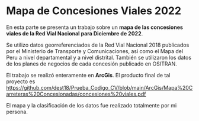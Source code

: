 # Mapa de Concesiones Viales 2022
En esta parte se presenta un trabajo sobre un **mapa de las concesiones viales de la Red Vial Nacional para Diciembre de 2022**.

Se utilizo datos georreferenciados de la Red Vial Nacional 2018 publicados por el Ministerio de Transporte y Comunicaciones, asi como el Mapa del Peru a nivel departamental y a nivel distrital. También se utilizaron los datos de los planes de negocios de cada concesión publicado en OSITRAN.

El trabajo se realizó enteramente en **ArcGis**.
El producto final de tal proyecto es https://github.com/dest18/Prueba_Codigo_CV/blob/main/ArcGis/Mapa%20Carreteras%20Concesionadas/concesiones%20viales.pdf

El mapa y la clasificación de los datos fue realizado totalmente por mi persona.
